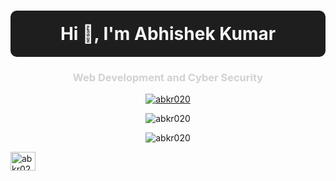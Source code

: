<!--## Hi there 👋-->


<h1 align="center" style="color: #f5f5f5; background-color: #1e1e1e; padding: 20px; border-radius: 10px;">Hi 👋, I'm Abhishek Kumar</h1>
<h3 align="center" style="color: #d1d1d1;">Web Development and Cyber Security</h3>

<p align="center">
  <a href="https://github.com/ryo-ma/github-profile-trophy">
    <img src="https://github-profile-trophy.vercel.app/?username=abkr020&theme=dracula" alt="abkr020" />
  </a>
</p>



<p align="center">
  <img align="center" src="https://github-readme-stats.vercel.app/api?username=abkr020&show_icons=true&theme=dark" alt="abkr020" />
</p>

<p align="center">
  <img align="center" src="https://github-readme-streak-stats.herokuapp.com/?user=abkr020&theme=dark" alt="abkr020" />
</p>














<p align="left">
  <a href="https://linkedin.com/in/abkr020" target="blank">
    <img align="center" src="https://raw.githubusercontent.com/rahuldkjain/github-profile-readme-generator/master/src/images/icons/Social/linked-in-alt.svg" alt="abkr020" height="30" width="40" />
  </a>
</p>




<!--
**abkr020/abkr020** is a ✨ _special_ ✨ repository because its `README.md` (this file) appears on your GitHub profile.

Here are some ideas to get you started:

- 🔭 I’m currently working on ...
- 🌱 I’m currently learning ...
- 👯 I’m looking to collaborate on ...
- 🤔 I’m looking for help with ...
- 💬 Ask me about ...
- 📫 How to reach me: ...
- 😄 Pronouns: ...
- ⚡ Fun fact: ...
-->
